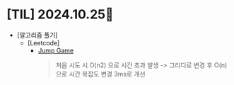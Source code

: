 # [TIL] 2024.10.25📒

  * [알고리즘 풀기]
    * [Leetcode]
      * [Jump Game](https://github.com/elephant97/Algorithm/blob/main/Leetcode/Java/Medium/jump%20game.java)
        > 처음 시도 시 O(n2) 으로 시간 초과 발생 -> 그리디로 변경 후 O(n)으로 시간 복잡도 변경 3ms로 개선
